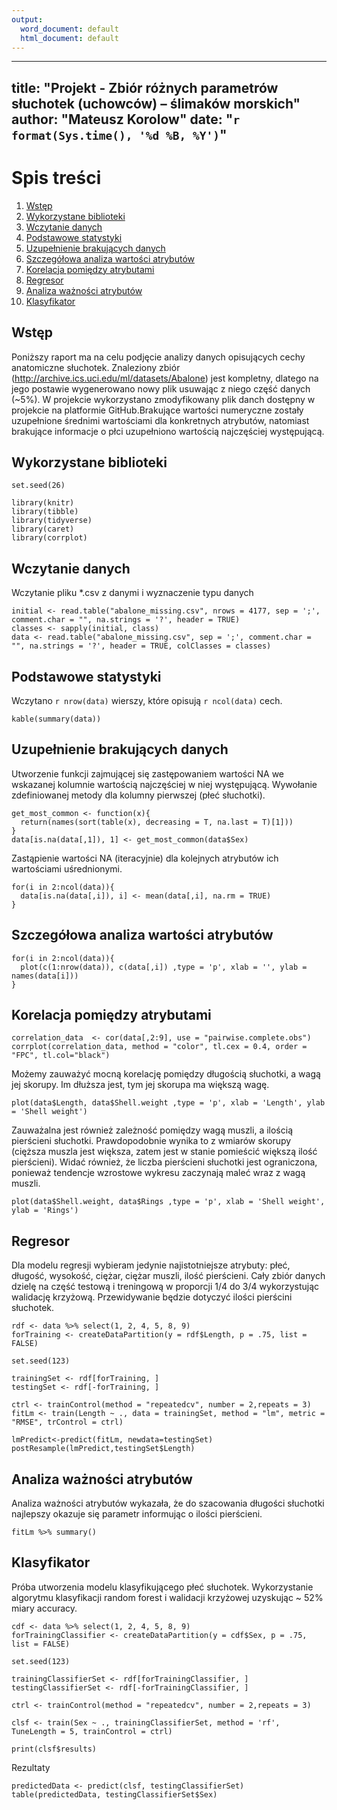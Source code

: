 ```yaml
---
output:
  word_document: default
  html_document: default
---
```

----
title: "Projekt - Zbiór różnych parametrów słuchotek (uchowców) – ślimaków morskich"
author: "Mateusz Korolow"
date: "`r format(Sys.time(), '%d %B, %Y')`"
----

# Spis treści

1. [Wstęp](#1)
2. [Wykorzystane biblioteki](#2)
3. [Wczytanie danych](#3)
4. [Podstawowe statystyki](#4)
5. [Uzupełnienie brakujących danych](#5)
6. [Szczegółowa analiza wartości atrybutów](#6)
7. [Korelacja pomiędzy atrybutami](#7)
8. [Regresor](#8)
9. [Analiza ważności atrybutów](#9)
10. [Klasyfikator](#10)

Wstęp
------
<a name="1"></a>

Poniższy raport ma na celu podjęcie analizy danych opisujących cechy anatomiczne słuchotek.
Znaleziony zbiór (http://archive.ics.uci.edu/ml/datasets/Abalone) jest kompletny, dlatego na jego postawie wygenerowano nowy plik usuwając z niego część danych (~5%). W projekcie wykorzystano zmodyfikowany plik danch dostępny w projekcie na platformie GitHub.Brakujące wartości numeryczne zostały uzupełnione średnimi wartościami dla konkretnych atrybutów, natomiast brakujące informacje o płci uzupełniono wartością najczęściej występującą.

Wykorzystane biblioteki
------
<a name="2"></a>

```{r setSeed, warning=FALSE, message=FALSE, echo=FALSE, include=TRUE}
set.seed(26)
```

```{r libraryLists, warning=FALSE, message=FALSE}
library(knitr)
library(tibble)
library(tidyverse)
library(caret)
library(corrplot)
```

Wczytanie danych
------
<a name="3"></a>

Wczytanie pliku *.csv z danymi i wyznaczenie typu danych

```{r import, cache=FALSE, include=TRUE}
initial <- read.table("abalone_missing.csv", nrows = 4177, sep = ';', comment.char = "", na.strings = '?', header = TRUE)
classes <- sapply(initial, class)
data <- read.table("abalone_missing.csv", sep = ';', comment.char = "", na.strings = '?', header = TRUE, colClasses = classes)
```

Podstawowe statystyki
------
<a name="4"></a>

Wczytano `r nrow(data)` wierszy, które opisują `r ncol(data)` cech.

```{r basicStats, cache=TRUE, include=TRUE}
kable(summary(data))
```

Uzupełnienie brakujących danych
------
<a name="5"></a>

Utworzenie funkcji zajmującej się zastępowaniem wartości NA we wskazanej kolumnie wartością najczęściej w niej występującą.
Wywołanie zdefiniowanej metody dla kolumny pierwszej (płeć słuchotki).

```{r removeNASex, cache=FALSE, include=TRUE}
get_most_common <- function(x){
  return(names(sort(table(x), decreasing = T, na.last = T)[1]))
}
data[is.na(data[,1]), 1] <- get_most_common(data$Sex)
```

Zastąpienie wartości NA (iteracyjnie) dla kolejnych atrybutów ich wartościami uśrednionymi.

```{r removeNANumeric, cache=FALSE, include=TRUE}
for(i in 2:ncol(data)){
  data[is.na(data[,i]), i] <- mean(data[,i], na.rm = TRUE)
}
```

Szczegółowa analiza wartości atrybutów
------
<a name="6"></a>

```{r attr_calculate, echo=TRUE, cache=FALSE}
for(i in 2:ncol(data)){
  plot(c(1:nrow(data)), c(data[,i]) ,type = 'p', xlab = '', ylab = names(data[i]))
}
```

Korelacja pomiędzy atrybutami
------
<a name="7"></a>

```{r cor_calculate, echo=TRUE, cache=TRUE}
correlation_data  <- cor(data[,2:9], use = "pairwise.complete.obs")
corrplot(correlation_data, method = "color", tl.cex = 0.4, order = "FPC", tl.col="black")
```

Możemy zauważyć mocną korelację pomiędzy  długością słuchotki, a wagą jej skorupy. Im dłuższa jest, tym jej skorupa ma większą wagę.

```{r cor_length_shell_calculate, echo=TRUE, cache=FALSE}
plot(data$Length, data$Shell.weight ,type = 'p', xlab = 'Length', ylab = 'Shell weight')
```

Zauważalna jest również zależność pomiędzy wagą muszli, a ilością pierścieni słuchotki. Prawdopodobnie wynika to z wmiarów skorupy
(cięższa muszla jest większa, zatem jest w stanie pomieścić większą ilość pierścieni). Widać również, że liczba pierścieni słuchotki jest ograniczona, ponieważ tendencje wzrostowe wykresu zaczynają maleć wraz z wagą muszli.

```{r cor_shell_rings_calculate, echo=TRUE, cache=FALSE}
plot(data$Shell.weight, data$Rings ,type = 'p', xlab = 'Shell weight', ylab = 'Rings')
```

Regresor
------
<a name="8"></a>

Dla modelu regresji wybieram jedynie najistotniejsze atrybuty: płeć, długość, wysokość, ciężar, ciężar muszli, ilość pierścieni.
Cały zbiór danych dzielę na część testową i treningową w proporcji 1/4 do 3/4 wykorzystując walidację krzyżową. Przewidywanie będzie
dotyczyć ilości pierścini słuchotek.

```{r regresor, warning=FALSE}
rdf <- data %>% select(1, 2, 4, 5, 8, 9)
forTraining <- createDataPartition(y = rdf$Length, p = .75, list = FALSE)

set.seed(123)

trainingSet <- rdf[forTraining, ]
testingSet <- rdf[-forTraining, ]

ctrl <- trainControl(method = "repeatedcv", number = 2,repeats = 3)
fitLm <- train(Length ~ ., data = trainingSet, method = "lm", metric = "RMSE", trControl = ctrl)

lmPredict<-predict(fitLm, newdata=testingSet)
postResample(lmPredict,testingSet$Length)
```

Analiza ważności atrybutów
------
<a name="9"></a>

Analiza ważności atrybutów wykazała, że do szacowania długości słuchotki najlepszy okazuje się parametr informując o ilości pierścieni.

```{r analize, warning=FALSE}
fitLm %>% summary()
```

Klasyfikator
------
<a name="10"></a>

Próba utworzenia modelu klasyfikującego płeć słuchotek. Wykorzystanie algorytmu klasyfikacji random forest i walidacji krzyżowej uzyskując ~ 52% miary accuracy.

```{r classifier, warning=FALSE}
cdf <- data %>% select(1, 2, 4, 5, 8, 9)
forTrainingClassifier <- createDataPartition(y = cdf$Sex, p = .75, list = FALSE)

set.seed(123)

trainingClassifierSet <- rdf[forTrainingClassifier, ]
testingClassifierSet <- rdf[-forTrainingClassifier, ]

ctrl <- trainControl(method = "repeatedcv", number = 2,repeats = 3)

clsf <- train(Sex ~ ., trainingClassifierSet, method = 'rf', TuneLength = 5, trainControl = ctrl)

print(clsf$results)
```

Rezultaty

```{r analizeClassifier, warning=FALSE}
predictedData <- predict(clsf, testingClassifierSet)
table(predictedData, testingClassifierSet$Sex)
```
